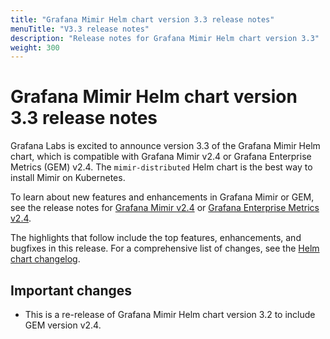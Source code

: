 ```yaml
---
title: "Grafana Mimir Helm chart version 3.3 release notes"
menuTitle: "V3.3 release notes"
description: "Release notes for Grafana Mimir Helm chart version 3.3"
weight: 300
---
```


# Grafana Mimir Helm chart version 3.3 release notes

Grafana Labs is excited to announce version 3.3 of the Grafana Mimir Helm chart, which is compatible with Grafana Mimir v2.4 or Grafana Enterprise Metrics (GEM) v2.4. The `mimir-distributed` Helm chart is the best way to install Mimir on Kubernetes.

To learn about new features and enhancements in Grafana Mimir or GEM, see the release notes for [Grafana Mimir v2.4](https://grafana.com/docs/mimir/v2.4.x/release-notes/v2.4/) or [Grafana Enterprise Metrics v2.4](https://grafana.com/docs/enterprise-metrics/latest/release-notes/v2-4/).

The highlights that follow include the top features, enhancements, and bugfixes in this release. For a comprehensive list of changes, see the [Helm chart changelog](https://github.com/grafana/mimir/tree/main/operations/helm/charts/mimir-distributed/CHANGELOG.md).

## Important changes

- This is a re-release of Grafana Mimir Helm chart version 3.2 to include GEM version v2.4.
